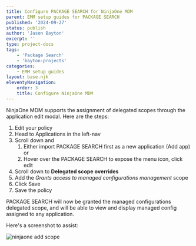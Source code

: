 ```yaml
---
title: Configure PACKAGE SEARCH for NinjaOne MDM
parent: EMM setup guides for PACKAGE SEARCH
published: '2024-09-27'
status: publish
author: 'Jason Bayton'
excerpt: ''
type: project-docs
tags: 
    - 'Package Search'
    - 'bayton-projects'
categories: 
    - EMM setup guides
layout: base.njk
eleventyNavigation: 
    order: 3
    title: Configure NinjaOne MDM
---
```


NinjaOne MDM supports the assignment of delegated scopes through the application edit modal. Here are the steps:

1. Edit your policy
2. Head to Applications in the left-nav
3. Scroll down and
   1. Either import PACKAGE SEARCH first as a new application (Add app) or
   2. Hover over the PACKAGE SEARCH to expose the menu icon, click edit
4. Scroll down to **Delegated scope overrides**
5. Add the _Grants access to managed configurations management_ scope
6. Click Save
7. Save the policy

PACKAGE SEARCH will now be granted the managed configurations delegated scope, and will be able to view and display managed config assigned to any application.

Here's a screenshot to assist:

![ninjaone add scope](https://cdn.bayton.org/assets/package_search/package_search_emm_setup/ninjaone_mdm/Screenshot_2024-09-27_17.25.22.png)